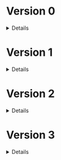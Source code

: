 # Version 0

<details>

### 0.0.1 `1er juillet 2022`

-   Création des répertoire Github

### 0.1.0 `3 juillet 2022`

-   Mise en place des premiers fichiers, test ok, prêt à coder

### 0.1.1 `3 juillet 2022`

-   Update Readme (penser à prendre l'habitude avant de push) et rajout du .env sur le .gitignore

### 0.2.0 `4 juillet 2022`

-   Commit pour un léger changement dans le Readme et pour suivre l'update front

### 0.2.1 `4 juillet 2022`

-   Petit patch, ajout d'Eslint sur le back et correction nécessaire

### 0.3.0 `5 juillet 2022`

-   Début du projet, fin de la construction du plateau d'échecs terminé.
-   Tout est en javascript commun.
-   Côté back : rien à part l'ajout de commande dans le package.json

### 0.4.0 `6 juillet 2022`

-   Mise en place de la base de données sans Sequelize.
-   Gestion de la 1ère route getBoardData avec commande SQL simple.
-   Envoi des données au front.

### 0.5.0 `7 juillet 2022`

-   Les pièces sont correctement placées sur le plateau d'échecs
-   Début de lien pour récupérer les données en back pour les mouvements.
-   GetBoardData changé et ajout du resetData

### 0.6.0 `9 juillet 2022`

-   Jeux d'échecs fonctionnel visuellement parlant.
-   Reste encore des règles à implémenter.
-   Prochaine étape, rangement, coup de propre.
-   Gros progrès, grosse fierté

### 0.6.1 `10 juillet 2022`

-   Beaucoup de micro-correction, de factorisation (avec un peu de dynamisme), optimisation des appels d'API et mise en forme

### 0.6.3 `10 juillet 2022`

-   Encore un peu de factorisation et fonction unique pour la gestion des mouvements

### 0.6.4 `12 juillet 2022`

-   Tri des async/await/promise/then

### 0.6.5 `12 juillet 2022`

-   Début de la prise en compte de l'échec au roi, clouage et mise en échec du roi ok

### 0.6.6 `13 juillet 2022`

-   Le clouage est opérationnel et permet d'enlever les mouvements qui créerait un échec au roi depuis une exposition.

### 0.6.7 `19 juillet 2022`

-   Beaucoup de changement.
-   Les mouvements, les pins, l'échec ne sont plus gérés et calculées à chaque "demande de gameData".
-   Recharger la page faisait recalculer le tout. Maitenant, l'objet est juste envoyé mais calculer après un coup et au reset.
-   La propriété "is there a piece on this case" a été supprimé, n'étant utilisé nul part.
-   Modification de la manière de construire les Readme
-   Création d'un fichier de BDD secondaire pour faire des tests sans toucher à l'original
-   Gestion globale et complète de l'échec au roi
-   Pas mal de reformatage dans le currentMovesHandler
-   Meilleure gestion de l'objet CurrentData
-   Meilleure gestion des appels de fonction pour avoir moins de calcul à faire (pas encore optimal évidemment)

### 0.6.8 `21 juillet 2022`

-   Légère modification dans le ChessController pour récupérer la copie du mouvement à vérifier directement en fonction du nom de la pièce et de sa destination
-   Suppression des consoles.log qui traîne
-   Changement d'assignation de valeur dans le SaveMove pour qu'en cas de "pawnTransformation" la pièce enregistrée sur une case soit celle choisie

### 0.6.10 `9 août 2022`

-   Suppression du fichier de création de base de données modifiés.
-   Mise en ligne du back, du front et de la base de données.

### 0.7.7 `17 août 2022`

-   Mise en forme de tous les fichiers avec prettier

### 0.9.34 `12 octobre 2022`

-   Rajout de la personnalisation de VSCode et donc mise en .gitignore du dossier .vscode
-   Mise à jour des package npm
-   Création de controller pour un total de 4 afin de séparer les usages.
-   PortfolioController pour le moment gère l'appel de la page contact qui servira à envoyer un mail depuis le formulaire de contact
-   GlobalController qui ne sert pour l'instant qu'à indiquer le bon fonctionnement du serveur via la méthode test
-   AccountController qui vient prendre en charge les requêtes liées aux connexions/inscriptions
-   ChessController qui n'a pas bougé
-   Importation dans le router et gestion des diverses route

### 0.9.36 `14 octobre 2022`

-   Petit changement dans le début de Readme pour qu'il soit conforme à celui du front et à l'évolution actuelle du projet
-   Mise en gitignore du .env
-   Changement dans la création de la connectionString pour le fichier database.js
-   Début de gestion de la connexion avec la récupération des données de formulaire ainsi que la seconde vérification en regex
-   Inscription en base de données des données d'inscription fonctionnelles mais le processus n'est pas encore le bon
-   La route test est maintenant basiquement la route sans url du server, plus logique de vérifier qu'il fonctionne de cette manière là
-   Le server n'a plus besoin de la variable PORT qui sera toujours 3000 car le serveur hébergé n'a pas besoin de cette variable
-   Le global controller contient la route / de base servant de test pour si le serveur fonctionne. Il rend l'adresse et la version du serveur
-   Supression de node-mandrill et de nodemon (ce dernier étant installé en global)
-   Dans le models ChessGame, changement dans la construction de la fonction
-   Dans le models AccountHandler, préparation de l'insertion des données en BDD

### 0.9.37 `14 octobre 2022`

-   Rajout de commande pour créer et vider un dossier .build contenant les bons fichiers à envoyer sur le serveur hébergé
-   Rajout de ce dossier en .gitignore

### 0.9.38 `15 octobre 2022`

-   Code review de tous le projet avec quelques corrections mais surtout l'identification de nombreux point à changer et à améliorer
-   Mise en commentaires des fichiers suivants (pas pour tout, uniquement les choses qui me semblaient importantes à expliquer, fonctions complexes...) :
-   Index.js
-   database.js
-   router.js
-   server.js
-   accountController.js
-   chessController.js
-   globalController.js
-   accountHandler.js
-   chessGame.js
-   Nouvelle manière de construire la connectionString, définitive cette fois (si tout va bien).
-   Changement dans le message de 404 du router.js, lorsqu'il n'a pas pu traité par une fonction la requête
-   Remise du port || 3000 dans le server.js car finalement, il pourrait être utile
-   Rajout d'un try/catch pour le getChessData dans chessController.js
-   Changement dans le message de réponse du resetBoardData dans chessController.js
-   Rajout de const et return rows dans accountHandler dans registerNewUser

### 0.9.40 `19 octobre 2022`

-   Rajout de la requête SQL pour récupérer
-   Installation de Bcryptjs pour crypter le mot de passe, version native car problème d'installation avec la version classique
-   Petite amélioration de la commande de build pour le back
-   Ajout de Code de réponse HTTP pour chaque réponse de requête
-   Correction de quelques fautes d'orthgraphe
-   Ajout d'une fonction regexTest pour l'accountController afin d'englober tous les tests
-   Finition de la fonction chargéé de gérer l'inscription. Vérification seconde des regex, prise en charge des erreurs, recherche de compte existant et renvoi de code d'erreur cohérent
-   Début de gestion de la connexion

### 0.9.41 `21 octobre 2022`

-   Ajout d'un compteur d'utilisation du serveur depuis son démarrage avec router.use
-   Changement de l'affichage dans la réponse de base du serveur servant de test. Url, version et useCounter
-   Changement du nom d'une fonction SQL
-   Mise en place des variables d'environnements du serveur hébergé sur le gestionnaire en ligne donc retrait du .env donc changement de la commande build
-   Ajout d'un "returning" dans la requête SQL de l'inscription pour recevoir les mêmes informations que lors de la connexion
-   Il n'y a plus de valeurs null par défaut pour la réponse login ou register. Maintenant, en fonction de chaque cas, une erreur est rajouté au tableau ou un tableau est envoyé directement
-   Ceci évite d'avoir à gérer le if et le else et la gestion en front est facilité avec un switch case
-   Changement de manière de détecter l'absence d'erreur et donc de continuer l'une ou l'autre fonction
-   Rajout d'un autre try catch pour la première requête SQL de register
-   Récupération des données de register grâce au "returning"
-   Finition de la méthode login avec gestion d'erreur et comparaison de mots de passe

### 0.9.42 `22 octobre 2022`

-   Changement de nom de variable. En dehors des requêtes SQL et de son fichier, la variable mail ne prendra pas de e (email), globalisé à tous le projet
-   Mise à jour des package NPM

### 0.9.43 `23 octobre 2022`

-   Rajout des deux routes pour la changement de mot de passe et d'adresse-mail
-   Finalement, tout le projet appelera la variable email en mail, pas de zone à exception
-   Dans le controller account, pour registration, simplification de la vérification de si un compte existe déjà à cette adresse
-   Dans le controller account, pour registration, l'objet result envoyé en front vient directement de la requête SQL, il n'est plus créé à la main
-   Sur la même base que les deux fonctions précédemment créées, prise en charge du changement d'informations de compte
-   Pour le changement d'adresse-mail : on vérifie les inputs, on trouve le bon compte, on compare le mot de passe, on s'assure qu'aucun compte n'existe avec la nouvelle adresse-mail et on modifie l'adresse originale
-   Pour le changement de mot de passe : on vérifie les 3 mots de passe, si pas d'erreur, on trouve le bon compte, on compare le mot de passe, on change les informations et on envoie
-   Création des 2 requêtes SQL pour la modification des infos dans la base de données

### 0.9.44 `24 octobre 2022`

-   Avec la même logique adaptée au cas présent, rajout de la route account/delete avec vérification des inputs, recherche du bon compte, comparaison de mot de passe et suppression si tout est ok
-   Rajout de la requête SQL liée

### 0.9.50 `3 novembre 2022`

-   Changement dans l'objet envoyé pour getChessGameData. Rajout d'une valeur indiquand si oui ou non, les données sont prêtes.

</details>

# Version 1

<details>

### 1.0.0 `15 novembre 2022`

-   Passage en 1.0 maintenant que j'ai commencé à postuler et que je pars du principe que mon objectif initial est atteind.
-   Mise à jour des package NPM

### 1.0.1 `26 décembre 2022`

-   Ajout de la route servant à vérifier le mot de passe pour les tests d'allemand
-   Ajout de la route pour gérer le compte du nombre de visite unique
-   Changement des deux routes patch en post car elles ne fonctionnaient pas en prod
-   GermanController, ce fichier sert juste à comparer le mot de passe reçu à l'aide d'un mot de passe hashé, même logique que les autres controlleurs
-   Dans le globalController, ajout de la fonction pour gérer le nombre de visite. Utilisation d'un middleware (visitCounter).
-   Si la date du jour a déjà une valeur de visite associée, alors on l'incrémente, sinon on la créée.
-   Dans AccountController, changement du nom de la table utilisée pour correspondre au nouveau nom utilisé en BDD

### 1.0.2 `29 décembre 2022`

-   Mise à jour des packages

### 1.0.5 `30 janvier 2023`

-   Mise à jour des packages

### 1.1.0 `18 février 2023`

-   Mise à jour des packages

### 1.1.4 `21 février 2023`

-   Mise à jour des packages
-   Changement de nom du projet, plus question de l'appeler tryhard but slowrun. C'est un peu nul comme nom, c'est simplement mon portfolio

</details>

# Version 2

<details>

### 2.0.0 `5 août 2023`

-   Changement important dans la manière de gérer tous les projets et dissociation complète du versionning du back et du front
-   Mise à jour des dépendances
-   Ajout d'une commande start dans package.json
-   Modification des commandes clean dans package.json
-   Modification du .gitignore
-   Début de test pour l'envoi d'un mail automatique à partir du formulaire de contact
-   Note externe au projet sur les choses à faire, à améliorer, idées etc

### 2.0.1 `12 août 2023`

-   Mise à jour des packages npm
-   Rajout d'un script pnpm pour mettre à jour plus facilement les dépendances
-   Simplification de la variable d'environnement pour la connection à la base de données dans database.js. Elle se fait maintenant avec juste la variable pg_url complète
-   Rajout des routes pour la transmission des messages en direct du projet Catan.
-   Plus globalement, réunification du back pendant que je fragmente le front. Je fais ça car je ne cherche pas plus que ça à apprendre plus de langage back, je vais approfondir express et node.js. Par contre, je veux approfondir pleins de choses mais en découvrir d'autres en front d'ou cette idée de séparer les projets en les gardant lié par le serveur.
-   Simplification de la regex pour la vérification de l'adresse-mail après avoir découvert que la précédente comptait invalide des adresse-mail valide.
-   Retrait de certains console.log

### 2.0.2 `13 août 2023`

-   Très légère modification sur le package.json

### 2.0.3 `15 août 2023`

-   Suppression du script php qui n'était pas du tout nécessaire
-   Supression du package child_process inutilisé
-   Ajout du package NPM nodemailer
-   Configuration de l'envoi de mail automatique à partir de nodemailer, pas encore en prod car trop de possibilité de spam pour le moment.

### 2.0.4 `21 août 2023`

-   Maintenant que j'ai récupéré le nom de domaine, actualisation de tous les liens sortant
-   Mise à jour des packages npm

### 2.0.5 `28 août 2023`

-   Mise à jour des packages npm
-   Rajout du package uuid pour la gestion des identifiants uniques
-   Suppression de toute la logique utilisé pour le vieux système de mot de passe sur le test des verbes en allemand
-   Rajout de 4 routes gérées par le serveur en rapport avec le projet Genshin
-   Suppression de 2 consoles.log
-   Création du controller exprès pour Genshin.
-   Il contient 5 méthode : Générer un Uuid pour un nouveau utilisateur ; Se loger avec un déjà existant ; Obtenir l'id d'un user ; Obtenir un type de données ; Sauvegarder un type de données
-   Rajout des models SQL correspondant avec mise en place de 2 nouvelles tables dans la base de données

### 2.0.6 `28 août 2023`

-   Suppression du console.log au démarrage du serveur
-   Adaptation des bons nom de data_type possible dans SaveOneDate
-   Changement dans la manière de renvoyer les données dans GetOneData

### 2.0.7 `30 août 2023`

-   Rajout de la route gérant la destruction pour réinitialisation des données genshin d'un user
-   Rajout de la fonction du controller correspondant, avec la même base que saveOneData
-   Rajout du model lui aussi très ressemblant.

### 2.0.8 `2 septembre 2023`

-   Rajout d'un appel à la base de données dans portfolioController afin que, quand un message est reçu afin d'être envoyé par mail, il soit aussi stocké base de donnée en cas de problème de mail.
-   Ainsi, création d'un mailHandler comme models.

### 2.0.9 `5 septembre 2023`

-   Rajout d'une route pour gérer correctement la suppression d'un utilisateur de l'outil Genshin en plus de ses données
-   Rajout de la méthode du controller approprié pour ainsi que la requête SQL

### 2.0.10 `6 septembre 2023`

-   Ajout d'une nouvelle route pour gérer les visites du portfolio comme avant mais aussi celle du calculateur Genshin avec une différenciation entre les deux
-   Amélioration et concision des requêtes SQL liées
-   Refonte de la partie de Global Controller qui gère ça pour s'adpater à ce nouveau besoin

### 2.0.11 `7 octobre 2023`

-   Mise à jour des packages npm

</details>

# Version 3

<details>

### 3.0.0 `15 février 2024`

-   Keep only the mail and visits logic from old project, rest will be on other server
-   Add CORS origin handle
-   Add errorServer handle to catch and save all error wich will be catch during try catch
-   Add .env.exemple file and some comments to more understanding
-   Update dependencies
-   Some correction with double space, line end etc.
-   Change on gitignore file
-   Remake build, update and clean script on package.json
-   Change message when route not handle by server
-   Add the request test file (.http) to the back
-   Add prettier and Eslint to project to match new TypeScript implement
-   Transformation of all old js file to ts file
-   Add environnement.d.ts to have type on env variable

### 3.0.1 `16 février 2024`

-   Change Eslint rule about no-extra-parens, allow it for conditional verification
-   Update dependencies
-   Little change on the configuration of node-mailer to fix it

</details>
